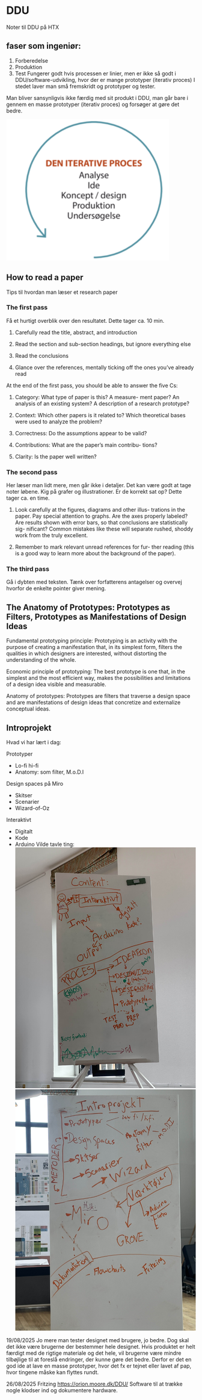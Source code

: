 # DDU
Noter til DDU på HTX

## faser som ingeniør:
1. Forberedelse
2. Produktion
3. Test
Fungerer godt hvis processen er linier, men er ikke så godt i DDU/software-udvikling, hvor der er mange prototyper (iterativ proces)
I stedet laver man små fremskridt og prototyper og tester.

Man bliver sansynligvis ikke færdig med sit produkt i DDU, man går bare i gennem en masse prototyper (iterativ proces) og forsøger at gøre det bedre.

![illustration af iterativ proces](Iterativ-proces.png)

## How to read a paper
Tips til hvordan man læser et research paper

### The first pass
Få et hurtigt overblik over den resultatet.
Dette tager ca. 10 min.

1. Carefully read the title, abstract, and introduction

2. Read the section and sub-section headings, but ignore
everything else

3. Read the conclusions

4. Glance over the references, mentally ticking off the
ones you’ve already read

At the end of the first pass, you should be able to answer
the five Cs:
1. Category: What type of paper is this? A measure-
ment paper? An analysis of an existing system? A
description of a research prototype?

2. Context: Which other papers is it related to? Which
theoretical bases were used to analyze the problem?

3. Correctness: Do the assumptions appear to be valid?

4. Contributions: What are the paper’s main contribu-
tions?

5. Clarity: Is the paper well written?

### The second pass
Her læser man lidt mere, men går ikke i detaljer. Det kan være godt at tage noter løbene.
Kig på grafer og illustrationer. Er de korrekt sat op?
Dette tager ca. en time.

1. Look carefully at the figures, diagrams and other illus-
trations in the paper. Pay special attention to graphs.
Are the axes properly labeled? Are results shown with
error bars, so that conclusions are statistically sig-
nificant? Common mistakes like these will separate
rushed, shoddy work from the truly excellent.

3. Remember to mark relevant unread references for fur-
ther reading (this is a good way to learn more about
the background of the paper).

### The third pass
Gå i dybten med teksten.
Tænk over forfatterens antagelser og overvej hvorfor de enkelte pointer giver mening.

## The Anatomy of Prototypes: Prototypes as Filters, Prototypes as Manifestations of Design Ideas

Fundamental prototyping principle:
Prototyping is an activity with the purpose of creating a manifestation that, in its simplest
form, filters the qualities in which designers are interested, without distorting the
understanding of the whole.

Economic principle of prototyping:
The best prototype is one that, in the simplest and the most efficient way, makes the possibilities
and limitations of a design idea visible and measurable.

Anatomy of prototypes:
Prototypes are filters that traverse a design space and are manifestations of design ideas that
concretize and externalize conceptual ideas.

## Introprojekt
Hvad vi har lært i dag:

Prototyper
* Lo-fi hi-fi
* Anatomy: som filter, M.o.D.I

Design spaces på Miro
* Skitser
* Scenarier
* Wizard-of-Oz

Interaktivt
* Digitalt
* Kode
* Arduino
Vilde tavle ting:
![tavle1](tavle1.jpg)
![tavle2](tavle2.jpg)


19/08/2025
Jo mere man tester designet med brugere, jo bedre. Dog skal det ikke være brugerne der bestemmer hele designet.
Hvis produktet er helt færdigt med de rigtige materiale og det hele, vil brugerne være mindre tilbøjlige til at foreslå endringer, der kunne gøre det bedre.
Derfor er det en god ide at lave en masse prototyper, hvor det fx er tejnet eller lavet af pap, hvor tingene måske kan flyttes rundt.

26/08/2025
Fritzing https://orion.moore.dk/DDU/
Software til at trække nogle klodser ind og dokumentere hardware. 
